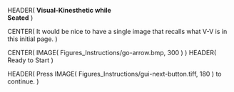 HEADER( __Visual-Kinesthetic while <br>Seated__ )

CENTER( It would be nice to have a single image that recalls what V-V is in this initial page. )

CENTER( IMAGE( Figures_Instructions/go-arrow.bmp, 300 ) )
HEADER( Ready to Start )
 
HEADER( Press IMAGE( Figures_Instructions/gui-next-button.tiff, 180 ) to continue. )
